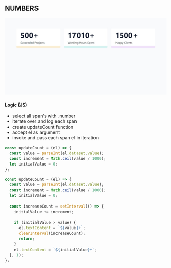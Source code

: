 ## NUMBERS

[![Numbers](./design/18-numbers.jpeg)](https://javascipt-18-numbers.netlify.app)

#### Logic (JS)

- select all span's with .number
- iterate over and log each span
- create updateCount function
- accept el as argument
- invoke and pass each span el in iteration

```js
const updateCount = (el) => {
  const value = parseInt(el.dataset.value);
  const increment = Math.ceil(value / 1000);
  let initialValue = 0;
};
```

```js
const updateCount = (el) => {
  const value = parseInt(el.dataset.value);
  const increment = Math.ceil(value / 1000);
  let initialValue = 0;

  const increaseCount = setInterval(() => {
    initialValue += increment;

    if (initialValue > value) {
      el.textContent = `${value}+`;
      clearInterval(increaseCount);
      return;
    }
    el.textContent = `${initialValue}+`;
  }, 1);
};
```
